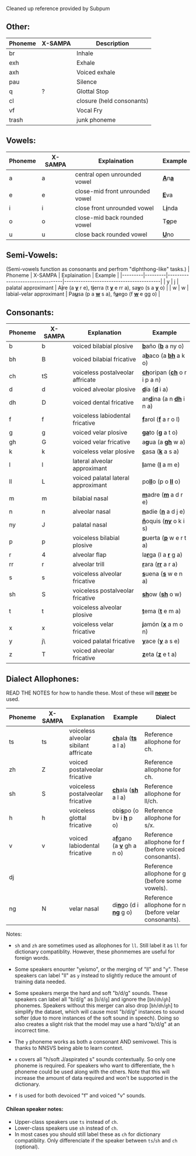 Cleaned up reference provided by Subpum

## Other:

| Phoneme | X-SAMPA | Description |
| ------- | ------- | ----------- |
| br      |         | Inhale      |
| exh     |         | Exhale      |
| axh     |         | Voiced exhale|
| pau     |         | Silence     |
| q       | ?       | Glottal Stop|
| cl      |         | closure (held consonants) |
| vf      |         | Vocal Fry   |
| trash   |         | junk phoneme| 

## Vowels:

| Phoneme | X-SAMPA | Explaination                    | Example                                 |
|---------|---------|---------------------------------|-----------------------------------------|
| a       | a       | central open unrounded vowel    | <ins><b>A</ins></b>n<ins><b>a</ins></b> |
| e       | e       | close-mid front unrounded vowel | <ins><b>E</ins></b>va                   |
| i       | i       | close front unrounded vowel     | L<ins><b>i</ins></b>nda                 |
| o       | o       | close-mid back rounded vowel    | T<ins><b>o</ins></b>pe                  |
| u       | u       | close back rounded vowel        | <ins><b>U</ins></b>no                   |

## Semi-Vowels:
(Semi-vowels function as consonants and perfrom "diphthong-like" tasks.)
| Phoneme | X-SAMPA | Explaination                    | Example                                 |
|---------|---------|---------------------------------|-----------------------------------------|
| y       | j       | palatal approximant      | A<ins><b>i</ins></b>re (a <ins><b>y</ins></b> r e), t<ins><b>i</ins></b>erra (t <ins><b>y</ins></b> e rr a), sa<ins><b>y</ins></b>o (s a <ins><b>y</ins></b> o) |
| w       | w       | labial-velar approximant | Pa<ins><b>u</ins></b>sa (p a <ins><b>w</ins></b> s a), f<ins><b>u</ins></b>ego (f <ins><b>w</ins></b> e gg o)                                                   |

## Consonants:

| Phoneme | X-SAMPA | Explanation                        | Example                   |
|---------|---------|------------------------------------|---------------------------|
| b       | b       | voiced bilabial plosive            | <ins><b>b</ins></b>año (<ins><b>b</ins></b> a ny o)           |
| bh      | B       | voiced bilabial fricative          | a<ins><b>b</ins></b>aco (a <ins><b>bh</ins></b> a k o)        |
| ch      | tS      | voiceless postalveolar affricate   | <ins><b>ch</ins></b>oripan (<ins><b>ch</ins></b> o r i p a n) |
| d       | d       | voiced alveolar plosive            | <ins><b>d</ins></b>ía (<ins><b>d</ins></b> i a)               |
| dh      | D       | voiced dental fricative            | an<ins><b>d</ins></b>ina (a n <ins><b>dh</ins></b> i n a)     |
| f       | f       | voiceless labiodental fricative    | <ins><b>f</ins></b>arol (<ins><b>f</ins></b> a r o l)         |
| g       | g       | voiced velar plosive               | <ins><b>ga</ins></b>to (<ins><b>g</ins></b> a t o)            |
| gh      | G       | voiced velar fricative             | a<ins><b>g</ins></b>ua (a <ins><b>gh</ins></b> w a)           |
| k       | k       | voiceless velar plosive            | <ins><b>c</ins></b>asa (<ins><b>k</ins></b> a s a)            |
| l       | l       | lateral alveolar approximant       | <ins><b>l</ins></b>ame (<ins><b>l</ins></b> a m e)            |
| ll      | L       | voiced palatal lateral approximant | po<ins><b>ll</ins></b>o (p o <ins><b>ll</ins></b> o)          |
| m       | m       | bilabial nasal                     | <ins><b>m</ins></b>adre (<ins><b>m</ins></b> a d r e)         |
| n       | n       | alveolar nasal                     | <ins><b>n</ins></b>adie (<ins><b>n</ins></b> a d j e)         |
| ny      | J       | palatal nasal                      | <ins><b>ñ</ins></b>oquis (<ins><b>ny</ins></b> o k i s)       |
| p       | p       | voiceless bilabial plosive         | <ins><b>p</ins></b>uerta (<ins><b>p</ins></b> w e r t a)      |
| r       | 4       | alveolar flap                      | la<ins><b>r</ins></b>ga (l a <ins><b>r</ins></b> g a)         |
| rr      | r       | alveolar trill                     | <ins><b>r</ins></b>ara (<ins><b>rr</ins></b> a r a)           |
| s       | s       | voiceless alveolar fricative       | <ins><b>s</ins></b>uena (<ins><b>s</ins></b> w e n a)         |
| sh      | S       | voiceless postalveolar fricative   | <ins><b>sh</ins></b>ow (<ins><b>sh</ins></b> o w)             |
| t       | t       | voiceless alveolar plosive         | <ins><b>t</ins></b>ema (<ins><b>t</ins></b> e m a)            |
| x       | x       | voiceless velar fricative          | <ins><b>j</ins></b>amón (<ins><b>x</ins></b> a m o n)         |
| y       | j\      | voiced palatal fricative           | <ins><b>y</ins></b>ace (<ins><b>y</ins></b> a s e)            |
| z       | T       | voiced alveolar fricative          | <ins><b>z</ins></b>eta (<ins><b>z</ins></b> e t a)            |


## Dialect Allophones:
READ THE NOTES for how to handle these. Most of these will <ins><b>never</ins></b> be used.

| Phoneme | X-SAMPA | Explanation                           | Example               | Dialect                                               |
|---------|---------|---------------------------------------|-----------------------|-------------------------------------------------------|
| ts      | ts      | voiceless alveolar sibilant affricate | <ins><b>ch</ins></b>ala (<ins><b>ts</ins></b> a l a)      | Reference allophone for ch.                           |
| zh      | Z       | voiced postalveolar fricative         |                       | Reference allophone for ch.                           |
| sh      | S       | voiceless postalveolar fricative      | <ins><b>ch</ins></b>ala (<ins><b>sh</ins></b> a l a)      | Reference allophone for ll/ch.                        |
| h       | h       | voiceless glottal fricative           | obi<ins><b>s</ins></b>po (o bv i <ins><b>h</ins></b> p o) | Reference allophone for s/x.                          |
| v       | v       | voiced labiodental fricative          | a<ins><b>f</ins></b>gano (a <ins><b>v</ins></b> gh a n o) | Reference allophone for f (before voiced consonants). |
| dj      |         |                                       |                       | Reference allophone for g (before some vowels).       |
| ng      | N       | velar nasal                           | di<ins><b>n</ins></b>go (d i <ins><b>ng</ins></b> g o)    | Reference allophone for n (before velar consonants).  |


Notes:
* `sh` and `zh` are sometimes used as allophones for `ll`. Still label it as `ll` for dictionary compatiblity. However, these phonmemes are useful for foreign words.
  
* Some speakers enounter "yeísmo", or the merging of "ll" and "y". These speakers can label "ll" as `y` instead to slightly reduce the amount of training data needed.
  
* Some speakers merge the hard and soft "b/d/g" sounds. These speakers can label all "b/d/g" as [`b`/`d`/`g`] and ignore the [`bh`/`dh`/`gh`] phonemes. Speakers without this merger can also drop [`bh`/`dh`/`gh`] to simplify the dataset, which will cause most "b/d/g” instances to sound softer (due to more instances of the soft sound in speech). Doing so also creates a slight risk that the model may use a hard "b/d/g" at an incorrect time.
  
* The `y` phoneme works as both a consonant AND semivowel. This is thanks to NNSVS being able to learn context.
  
* `x` covers all "h/soft J/aspirated s" sounds contextually. So only one phoneme is required. For speakers who want to differentiate, the `h` phoneme could be used along with the others. Note that this will increase the amount of data required and won't be supported in the dictionary.

* `f` is used for both devoiced "f" and voiced "v" sounds.

#### Chilean speaker notes: 
* Upper-class speakers use `ts` instead of `ch`.
* Lower-class speakers use `sh` instead of `ch`.
* In most cases you should still label these as `ch` for dictionary compatiblity. Only differenciate if the speaker between `ts`/`sh` and `ch` (optional).
